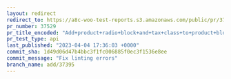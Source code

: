 ```yaml
---
layout: redirect
redirect_to: https://a8c-woo-test-reports.s3.amazonaws.com/public/pr/37529/api/index.html
pr_number: 37529
pr_title_encoded: "Add+product+radio+block+and+tax+class+to+product+blocks+editor"
pr_test_type: api
last_published: "2023-04-04 17:36:03 +0000"
commit_sha: 1d49d06d47b4bbc3f1fc006885f0ec3f1536e8ee
commit_message: "Fix linting errors"
branch_name: add/37395
---
```

